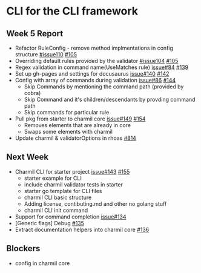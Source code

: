 # CLI for the CLI framework

## Week 5 Report
- Refactor RuleConfig - remove method implmentations in config structure [#issue110](https://github.com/aerogear/charmil/issues/110) [#105](https://github.com/aerogear/charmil/pull/105)
- Overriding default rules provided by the validator [#issue104](https://github.com/aerogear/charmil/issues/104) [#105](https://github.com/aerogear/charmil/pull/105)
- Regex validation in command name(UseMatches rule) [issue#84](https://github.com/aerogear/charmil/issues/84) [#139](https://github.com/aerogear/charmil/pull/139)
- Set up gh-pages and settings for docusaurus [issue#140](https://github.com/aerogear/charmil/issues/140) [#142](https://github.com/aerogear/charmil/pull/142)
- Config with array of commands during validation [issue#86](https://github.com/aerogear/charmil/issues/86) [#144](https://github.com/aerogear/charmil/pull/144)
    - Skip Commands by mentioning the command path (provided by cobra)
    - Skip Command and it's children/descendants by provding command path
    - Skip commands for particular rule
- Pull pkg from starter to charmil core [issue#149](https://github.com/aerogear/charmil/issues/149) [#154](https://github.com/aerogear/charmil/pull/154)
    - Removes elements that are already in core
    - Swaps some elements with charmil
- Update charmil & validatorOptions in rhoas [#814](https://github.com/redhat-developer/app-services-cli/pull/814)

## Next Week
- Charmil CLI for starter project [issue#143](https://github.com/aerogear/charmil/issues/143) [#155](https://github.com/aerogear/charmil/pull/155)
    - starter example for CLI
    - include charmil validator tests in starter
    - starter go template for CLI files
    - charmil CLI basic structure
    - Adding license, contibuting.md and other no golang stuff
    - charmil CLI init command
- Support for command completion [issue#134](https://github.com/aerogear/charmil/issues/134)
- [Generic flags] Debug [#135](https://github.com/aerogear/charmil/issues/135)
- Extract documentation helpers into charmil core [#136](https://github.com/aerogear/charmil/issues/136)

## Blockers
- config in charmil core